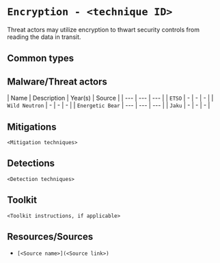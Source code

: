 
# `Encryption - <technique ID>`

Threat actors may utilize encryption to thwart security controls from reading the data in transit.

## Common types

## Malware/Threat actors

| Name | Description | Year(s) | Source |
| --- | --- | --- |
| `ETSO` | - | - | - |
| `Wild Neutron` | - | - | - |
| `Energetic Bear` | --- | --- | --- |
| `Jaku` | - | - | - |


## Mitigations

`<Mitigation techniques>`

## Detections

`<Detection techniques>`

## Toolkit

`<Toolkit instructions, if applicable>`

## Resources/Sources

* `[<Source name>](<Source link>)`